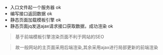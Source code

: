 - 入口文件起一个服务器 ok
- 编写接口返回数据 ok
- 静态页面加载模板引擎 ok
- 静态页面jq发送ajax请求接口获取数据，成功渲染 ok

> 基于前端模板引擎渲染页面不利于网站的SEO

> 故一般网站的主页面采用后端渲染,其余采用ajax进行局部更新的前端渲染